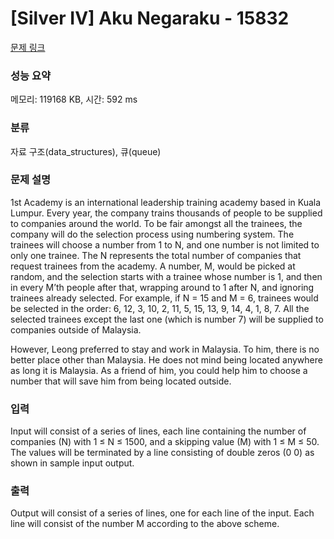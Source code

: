 # [Silver IV] Aku Negaraku - 15832 

[문제 링크](https://www.acmicpc.net/problem/15832) 

### 성능 요약

메모리: 119168 KB, 시간: 592 ms

### 분류

자료 구조(data_structures), 큐(queue)

### 문제 설명

<p>1st Academy is an international leadership training academy based in Kuala Lumpur. Every year, the company trains thousands of people to be supplied to companies around the world. To be fair amongst all the trainees, the company will do the selection process using numbering system. The trainees will choose a number from 1 to N, and one number is not limited to only one trainee. The N represents the total number of companies that request trainees from the academy. A number, M, would be picked at random, and the selection starts with a trainee whose number is 1, and then in every M’th people after that, wrapping around to 1 after N, and ignoring trainees already selected. For example, if N = 15 and M = 6, trainees would be selected in the order: 6, 12, 3, 10, 2, 11, 5, 15, 13, 9, 14, 4, 1, 8, 7. All the selected trainees except the last one (which is number 7) will be supplied to companies outside of Malaysia.</p>

<p>However, Leong preferred to stay and work in Malaysia. To him, there is no better place other than Malaysia. He does not mind being located anywhere as long it is Malaysia. As a friend of him, you could help him to choose a number that will save him from being located outside.</p>

### 입력 

 <p>Input will consist of a series of lines, each line containing the number of companies (N) with 1 ≤ N ≤ 1500, and a skipping value (M) with 1 ≤ M ≤ 50. The values will be terminated by a line consisting of double zeros (0 0) as shown in sample input output.</p>

### 출력 

 <p>Output will consist of a series of lines, one for each line of the input. Each line will consist of the number M according to the above scheme.</p>

